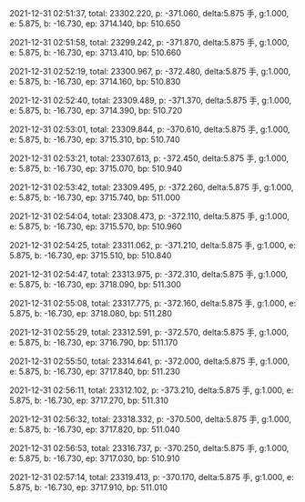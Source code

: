 2021-12-31 02:51:37, total: 23302.220, p: -371.060, delta:5.875 手, g:1.000, e: 5.875, b: -16.730, ep: 3714.140, bp: 510.650

2021-12-31 02:51:58, total: 23299.242, p: -371.870, delta:5.875 手, g:1.000, e: 5.875, b: -16.730, ep: 3713.410, bp: 510.660

2021-12-31 02:52:19, total: 23300.967, p: -372.480, delta:5.875 手, g:1.000, e: 5.875, b: -16.730, ep: 3714.160, bp: 510.830

2021-12-31 02:52:40, total: 23309.489, p: -371.370, delta:5.875 手, g:1.000, e: 5.875, b: -16.730, ep: 3714.390, bp: 510.720

2021-12-31 02:53:01, total: 23309.844, p: -370.610, delta:5.875 手, g:1.000, e: 5.875, b: -16.730, ep: 3715.310, bp: 510.740

2021-12-31 02:53:21, total: 23307.613, p: -372.450, delta:5.875 手, g:1.000, e: 5.875, b: -16.730, ep: 3715.070, bp: 510.940

2021-12-31 02:53:42, total: 23309.495, p: -372.260, delta:5.875 手, g:1.000, e: 5.875, b: -16.730, ep: 3715.740, bp: 511.000

2021-12-31 02:54:04, total: 23308.473, p: -372.110, delta:5.875 手, g:1.000, e: 5.875, b: -16.730, ep: 3715.570, bp: 510.960

2021-12-31 02:54:25, total: 23311.062, p: -371.210, delta:5.875 手, g:1.000, e: 5.875, b: -16.730, ep: 3715.510, bp: 510.840

2021-12-31 02:54:47, total: 23313.975, p: -372.310, delta:5.875 手, g:1.000, e: 5.875, b: -16.730, ep: 3718.090, bp: 511.300

2021-12-31 02:55:08, total: 23317.775, p: -372.160, delta:5.875 手, g:1.000, e: 5.875, b: -16.730, ep: 3718.080, bp: 511.280

2021-12-31 02:55:29, total: 23312.591, p: -372.570, delta:5.875 手, g:1.000, e: 5.875, b: -16.730, ep: 3716.790, bp: 511.170

2021-12-31 02:55:50, total: 23314.641, p: -372.000, delta:5.875 手, g:1.000, e: 5.875, b: -16.730, ep: 3717.840, bp: 511.230

2021-12-31 02:56:11, total: 23312.102, p: -373.210, delta:5.875 手, g:1.000, e: 5.875, b: -16.730, ep: 3717.270, bp: 511.310

2021-12-31 02:56:32, total: 23318.332, p: -370.500, delta:5.875 手, g:1.000, e: 5.875, b: -16.730, ep: 3717.820, bp: 511.040

2021-12-31 02:56:53, total: 23316.737, p: -370.250, delta:5.875 手, g:1.000, e: 5.875, b: -16.730, ep: 3717.030, bp: 510.910

2021-12-31 02:57:14, total: 23319.413, p: -370.170, delta:5.875 手, g:1.000, e: 5.875, b: -16.730, ep: 3717.910, bp: 511.010